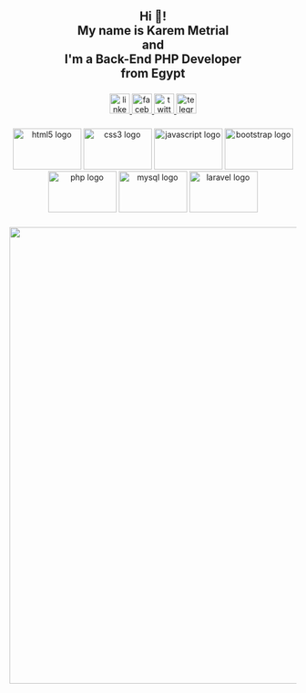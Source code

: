 <br clear="both">

<h2 align="center">Hi 👋!<br> My name is Karem Metrial <br>and <br>I'm a Back-End PHP Developer <br>from Egypt</h2>

###

<div align="center">
  <a href="https://www.linkedin.com/in/karim-metrial-4a967720a/" target="_blank">
    <img src="https://img.shields.io/static/v1?message=LinkedIn&logo=linkedin&label=&color=0077B5&logoColor=white&labelColor=&style=for-the-badge" height="35" alt="linkedin logo"  />
  </a>
  <a href="https://www.facebook.com/Karem.Metrial" target="_blank">
    <img src="https://img.shields.io/static/v1?message=Facebook&logo=facebook&label=&color=1877F2&logoColor=white&labelColor=&style=for-the-badge" height="35" alt="facebook logo"  />
  </a>
  <a href="https://twitter.com/MetrialKarem" target="_blank">
    <img src="https://img.shields.io/static/v1?message=Twitter&logo=twitter&label=&color=1DA1F2&logoColor=white&labelColor=&style=for-the-badge" height="35" alt="twitter logo"  />
  </a>
  <a href="https://t.me/KaremSabryMetrial" target="_blank">
    <img src="https://img.shields.io/static/v1?message=Telegram&logo=telegram&label=&color=2CA5E0&logoColor=white&labelColor=&style=for-the-badge" height="35" alt="telegram logo"  />
  </a>
</div>

###

<div align="center">
  <img src="https://cdn.jsdelivr.net/gh/devicons/devicon/icons/html5/html5-original.svg" height="72" width="120" alt="html5 logo"  />
  <img src="https://cdn.jsdelivr.net/gh/devicons/devicon/icons/css3/css3-original.svg" height="72" width="120" alt="css3 logo"  />
  <img src="https://cdn.jsdelivr.net/gh/devicons/devicon/icons/javascript/javascript-original.svg" height="72" width="120" alt="javascript logo"  />
  <img src="https://cdn.jsdelivr.net/gh/devicons/devicon/icons/bootstrap/bootstrap-original.svg" height="72" width="120" alt="bootstrap logo"  />
  <img src="https://cdn.jsdelivr.net/gh/devicons/devicon/icons/php/php-original.svg" height="72" width="120" alt="php logo"  />
  <img src="https://cdn.jsdelivr.net/gh/devicons/devicon/icons/mysql/mysql-original.svg" height="72" width="120" alt="mysql logo"  />
  <img src="https://cdn.jsdelivr.net/gh/devicons/devicon/icons/laravel/laravel-plain.svg" height="72" width="120" alt="laravel logo"  />
</div>

###

<div align="center">
  <img height="800" src="https://media.giphy.com/media/qgQUggAC3Pfv687qPC/giphy.gif"  />
</div>

###

<br clear="both">

